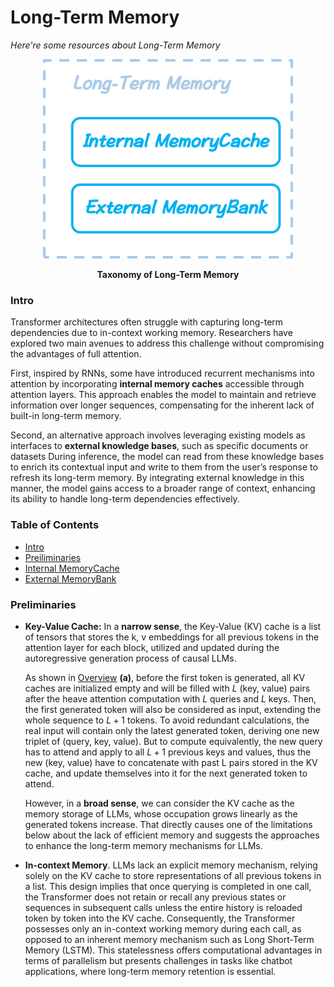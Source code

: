 # Long-Term Memory
*Here're some resources about Long-Term Memory*

<p align="center">
    <img src="../imgs/long-term_memory.png" width="400"></img>
    <p align="center">
        <strong>Taxonomy of Long-Term Memory</strong>
    </p>
</p>


### Intro

Transformer architectures often struggle with capturing long-term dependencies due to in-context working memory. Researchers have explored two main avenues to address this challenge without compromising the advantages of full attention. 

First, inspired by RNNs, some have introduced recurrent mechanisms into attention by incorporating **internal memory caches** accessible through attention layers. This approach enables the model to maintain and retrieve information over longer sequences, compensating for the inherent lack of built-in long-term memory.

Second, an alternative approach involves leveraging existing models as interfaces to **external knowledge bases**, such as specific documents or datasets During inference, the model can read from these knowledge bases to enrich its contextual input and write to them from the user’s response to refresh its long-term memory. By integrating external knowledge in this manner, the model gains access to a broader range of context, enhancing its ability to handle long-term dependencies effectively.



### Table of Contents
* [Intro](#intro)
* [Preiliminaries](#preliminaries)
* [Internal MemoryCache](./long-term_memory_sec/internal_memory_cache.md)
* [External MemoryBank](./long-term_memory_sec/external_memory_bank.md)



### Preliminaries

* **Key-Value Cache:** In a **narrow sense**, the Key-Value (KV) cache is a list of tensors that stores the k, v embeddings for all previous tokens in the attention layer for each block, utilized and updated during the autoregressive generation process of causal LLMs. 
  
  As shown in [Overview](../imgs/overview_with_caption.png) $\mathbf{(a)}$, before the first token is generated, all KV caches are initialized empty and will be filled with $L$ (key, value) pairs after the heave attention computation with $L$ queries and $L$ keys. Then, the first generated token will also be considered as input, extending the whole sequence to $L+1$ tokens. To avoid redundant calculations, the real input will contain only the latest generated token, deriving one new triplet of (query, key, value). But to compute equivalently, the new query has to attend and apply to all $L+1$ previous keys and values, thus the new (key, value) have to concatenate with past L pairs stored in the KV cache, and update themselves into it for the next generated token to attend. 
  
  However, in a **broad sense**, we can consider the KV cache as the memory storage of LLMs, whose occupation grows linearly as the generated tokens increase. That directly causes one of the limitations below about the lack of efficient memory and suggests the approaches to enhance the long-term memory mechanisms for LLMs.

* **In-context Memory**. LLMs lack an explicit memory mechanism, relying solely on the KV cache to store representations of all previous tokens in a list. This design implies that once querying is completed in one call, the Transformer does not retain or recall any previous states or sequences in subsequent calls unless the entire history is reloaded token by token into the KV cache. Consequently, the Transformer possesses only an in-context working memory during each call, as opposed to an inherent memory mechanism such as Long Short-Term Memory (LSTM). This statelessness offers computational advantages in terms of parallelism but presents challenges in tasks like chatbot applications, where long-term memory retention is essential.